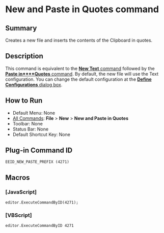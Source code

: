 # New and Paste in Quotes command

## Summary

Creates a new file and inserts the contents of the Clipboard in quotes.

## Description

This command is equivalent to the [**New Text** command](file_new) followed by the [**Paste in****Quotes** command](../edit/paste_prefix). By default, the new file will use the Text configuration. You can change the default configuration at the
[**Define Configurations** dialog box](../../dlg/configurations/index).

## How to Run

- Default Menu: None
- [All Commands](../tools/all_commands): **File** \> **New** \> **New and Paste in Quotes**
- Toolbar: None
- Status Bar: None
- Default Shortcut Key: None

## Plug-in Command ID

```
EEID_NEW_PASTE_PREFIX (4271)```

## Macros

### \[JavaScript\]

```
editor.ExecuteCommandByID(4271);
```

### \[VBScript\]

```
editor.ExecuteCommandByID 4271
```
